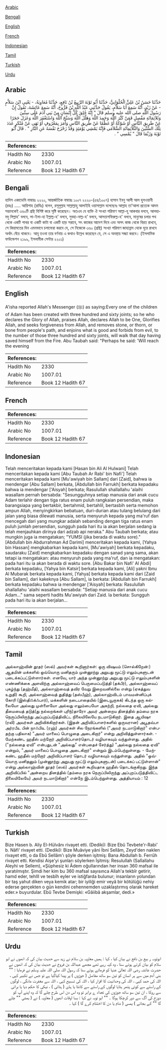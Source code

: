 [Arabic](#arabic)

[Bengali](#bengali)

[English](#english)

[French](#french)

[Indonesian](#indonesian)

[Tamil](#tamil)

[Turkish](#turkish)

[Urdu](#urdu)

## Arabic


<div dir="rtl" lang="ar" style={{fontSize:'larger',backgroundColor:'#f8f9fa',padding:20}}>
حَدَّثَنَا حَسَنُ بْنُ عَلِيٍّ الْحُلْوَانِيُّ، حَدَّثَنَا أَبُو تَوْبَةَ الرَّبِيعُ بْنُ نَافِعٍ، حَدَّثَنَا مُعَاوِيَةُ، - يَعْنِي ابْنَ سَلاَّمٍ - عَنْ زَيْدٍ، أَنَّهُ سَمِعَ أَبَا سَلاَّمٍ، يَقُولُ حَدَّثَنِي عَبْدُ اللَّهِ بْنُ فَرُّوخَ، أَنَّهُ سَمِعَ عَائِشَةَ، تَقُولُ إِنَّ رَسُولَ اللَّهِ صلى الله عليه وسلم قَالَ ‏"‏ إِنَّهُ خُلِقَ كُلُّ إِنْسَانٍ مِنْ بَنِي آدَمَ عَلَى سِتِّينَ وَثَلاَثِمَائَةِ مَفْصِلٍ فَمَنْ كَبَّرَ اللَّهَ وَحَمِدَ اللَّهَ وَهَلَّلَ اللَّهَ وَسَبَّحَ اللَّهَ وَاسْتَغْفَرَ اللَّهَ وَعَزَلَ حَجَرًا عَنْ طَرِيقِ النَّاسِ أَوْ شَوْكَةً أَوْ عَظْمًا عَنْ طَرِيقِ النَّاسِ وَأَمَرَ بِمَعْرُوفٍ أَوْ نَهَى عَنْ مُنْكَرٍ عَدَدَ تِلْكَ السِّتِّينَ وَالثَّلاَثِمِائَةِ السُّلاَمَى فَإِنَّهُ يَمْشِي يَوْمَئِذٍ وَقَدْ زَحْزَحَ نَفْسَهُ عَنِ النَّارِ ‏"‏ ‏.‏ قَالَ أَبُو تَوْبَةَ وَرُبَّمَا قَالَ ‏"‏ يُمْسِي ‏"‏ ‏.‏
</div>
<div style={{backgroundColor:'#f8f9fa',padding:20, marginBottom: 10}}><table> <thead> <tr> <th>References:</th> <th></th> </tr> </thead> <tbody><tr><td>Hadith No</td><td>2330</td></tr><tr><td>Arabic No</td><td>1007.01</td></tr><tr><td>Reference</td><td>Book 12 Hadith 67</td></tr></tbody></table></div>

## Bengali


<div dir="ltr" lang="bn" style={{fontSize:'larger',backgroundColor:'#f8f9fa',padding:20}}>
হাদিস একাডেমি নাম্বারঃ ২২২০, আন্তর্জাতিক নাম্বারঃ ১০০৭ ২২২০-(৫৪/১০০৭) হাসান ইবনু আলী আল হুলওয়ানী (রহঃ) ..... আয়িশাহ (রাযিঃ) বলেন, রসূলুল্লাহ সাল্লাল্লাহু আলাইহি ওয়াসাল্লাম বলেছেনঃ আল্লাহ তা'আলা প্রত্যেক আদম সন্তানকেই ৩৬০টি গ্রন্থি বিশিষ্ট করে সৃষ্টি করেছেন। অতএব যে ব্যক্তি ঐ সংখ্যা পরিমাণ আল্লা-হু আকবার বলবে, আলহামদু লিল্লাহ' বলবে, লা-ইলা-হা ইল্লাল্ল-হ' বলবে, সুবহা-নাল্ল-হ' বলবে, আসতাগফিরুল্ল-হ' বলবে, মানুষের চলার পথ থেকে একটি পাথর বা একটি কাটা বা একটি হাড় সরাবে, সৎ কাজের আদেশ দিবে এবং অসৎ কাজ থেকে বিরত রাখবে, সে কিয়ামতের দিন এমনভাবে চলাফেরা করবে যে, সে নিজেকে ৩৬০ (গ্রন্থি) সংখ্যা পরিমাণ জাহান্নাম থেকে দূরে রাখবে অর্থাৎ বেঁচে থাকবে। আবূ তওবা তার বর্ণনায় এ কথাও উল্লেখ করেছেন যে, সে এ অবস্থায় সন্ধ্যা করবে। (ইসলামিক ফাউন্ডেশন ২১৯৯, ইসলামীক সেন্টার ২২০১)
</div>
<div style={{backgroundColor:'#f8f9fa',padding:20, marginBottom: 10}}><table> <thead> <tr> <th>References:</th> <th></th> </tr> </thead> <tbody><tr><td>Hadith No</td><td>2330</td></tr><tr><td>Arabic No</td><td>1007.01</td></tr><tr><td>Reference</td><td>Book 12 Hadith 67</td></tr></tbody></table></div>

## English


<div dir="ltr" lang="en" style={{fontSize:'larger',backgroundColor:'#f8f9fa',padding:20}}>
A'isha reported Allah's Messenger (ﷺ) as saying:Every one of the children of Adam has been created with three hundred and sixty joints; so he who declares the Glory of Allah, praises Allah, declares Allah to be One, Glorifies Allah, and seeks forgiveness from Allah, and removes stone, or thorn, or bone from people's path, and enjoins what is good and forbids from evil, to the number of those three hundred and sixty joints, will walk that day having saved himself from the Fire. Abu Taubah said: "Perhaps he said: 'Will reach the evening
</div>
<div style={{backgroundColor:'#f8f9fa',padding:20, marginBottom: 10}}><table> <thead> <tr> <th>References:</th> <th></th> </tr> </thead> <tbody><tr><td>Hadith No</td><td>2330</td></tr><tr><td>Arabic No</td><td>1007.01</td></tr><tr><td>Reference</td><td>Book 12 Hadith 67</td></tr></tbody></table></div>

## French


<div dir="ltr" lang="fr" style={{fontSize:'larger',backgroundColor:'#f8f9fa',padding:20}}>

</div>
<div style={{backgroundColor:'#f8f9fa',padding:20, marginBottom: 10}}><table> <thead> <tr> <th>References:</th> <th></th> </tr> </thead> <tbody><tr><td>Hadith No</td><td>2330</td></tr><tr><td>Arabic No</td><td>1007.01</td></tr><tr><td>Reference</td><td>Book 12 Hadith 67</td></tr></tbody></table></div>

## Indonesian


<div dir="ltr" lang="id" style={{fontSize:'larger',backgroundColor:'#f8f9fa',padding:20}}>
Telah menceritakan kepada kami [Hasan bin Ali Al Hulwani] Telah menceritakan kepada kami [Abu Taubah Ar Rabi' bin Nafi'] Telah menceritakan kepada kami [Mu'awiyah bin Sallam] dari [Zaid], bahwa ia mendengar [Abu Sallam] berkata, [Abdullah bin Farrukh] berkata kepadaku bahwa ia mendengar ['Aisyah] berkata; Rasulullah shallallahu 'alaihi wasallam pernah bersabda: "Sesungguhnya setiap manusia dari anak cucu Adam terlahir dengan tiga ratus enam puluh rangkaian persendian, maka barangsiapa yang bertakbir, bertahmid, bertahlil, bertasbih serta memohon ampun Allah, menyingkirkan bebatuan, duri-durian atau tulang belulang dari jalan yang biasa dilewati manusia, serta menyuruh kepada yang ma'ruf dan mencegah dari yang mungkar adalah sebanding dengan tiga ratus enam puluh jumlah persendian, sungguh pada hari itu ia akan berjalan sedang ia telah menjauhkan dirinya dari adzab api neraka." Abu Taubah berkata; atau mungkin juga ia mengatakan; "YUMSI (jika berada di waktu sore)." [Abdullah bin Abdurrahman Ad Darimi] menceritakan kepada kami, [Yahya bin Hassan] mengkabarkan kepada kami, [Mu'awiyah] berkata kepadaku, saudaraku [Zaid] mengkabarkan kepadaku dengan sanad yang sama, akan tetapi ia mengatakan: atau menyuruh pada yang ma'ruf, dan ia mengatakan: pada hari itu ia akan berada di waktu sore. [Abu Bakar bin Nafi' Al Abdi] berkata kepadaku, [Yahya bin Katsir] berkata kepada kami, [Ali] yakni Ibnu Al Mubarak berkata kepada kami, [Yahya] berkata kepada kami dari [Zaid bin Sallam], dari kakeknya [Abu Sallam], ia berkata: [Abdullah bin Farrukh] berkata kepadaku bahwa ia mendengar ['Aisyah] berkata: Rasulullah shallallahu 'alaihi wasallam bersabda: "Setiap manusia dari anak cucu Adam…" sama seperti hadits Mu'awiyah dari Zaid. Ia berkata: Sungguh pada hari itu ia akan berjalan…
</div>
<div style={{backgroundColor:'#f8f9fa',padding:20, marginBottom: 10}}><table> <thead> <tr> <th>References:</th> <th></th> </tr> </thead> <tbody><tr><td>Hadith No</td><td>2330</td></tr><tr><td>Arabic No</td><td>1007.01</td></tr><tr><td>Reference</td><td>Book 12 Hadith 67</td></tr></tbody></table></div>

## Tamil


<div dir="ltr" lang="ta" style={{fontSize:'larger',backgroundColor:'#f8f9fa',padding:20}}>
அல்லாஹ்வின் தூதர் (ஸல்) அவர்கள் கூறினார்கள்: ஒரு விஷயம் (சொல்கிறேன்:) ஆதமின் மக்களில் ஒவ்வொரு மனிதரும் முன்னூற்று அறுபது மூட்டு எலும்புகளுடன் படைக்கப்பட்டுள்ளார்கள். எனவே, யார் அந்த முன்னூற்று அறுபது மூட்டு எலும்புகளின் எண்ணிக்கை அளவிற்கு அல்லாஹ்வைப் பெருமைப்படுத்தி (தக்பீர்), அல்லாஹ்வைப் புகழ்ந்து (தஹ்மீத்), அல்லாஹ்வைத் தவிர வேறு இறைவனில்லை என்று (ஏகத்துவ உறுதி) கூறி, அல்லாஹ்வைத் துதித்து (தஸ்பீஹ்), அல்லாஹ்விடம் பாவமன்னிப்புக் கோரி (இஸ்திஃக்ஃபார்), மக்களின் நடைபாதையில் (இடையூறாகக்) கிடந்த ஒரு கல்லையோ அல்லது முள்ளையோ அல்லது எலும்பையோ அகற்றி, நல்லதை ஏவி, அல்லது தீமையைத் தடுத்(து நல்லறங்கள் புரிந்)தாரோ அவர் அன்றைய தினத்தில் தம்மை நரக நெருப்பிலிருந்து அப்புறப்படுத்திவிட்ட நிலையிலேயே நடமாடுகிறார். இதை ஆயிஷா (ரலி) அவர்கள் அறிவிக்கிறார்கள். (இதன் அறிவிப்பாளர்களில் ஒருவரான) அபூதவ்பா அர்ரபீஉ பின் நாஃபிஉ (ரஹ்) அவர்கள் சில நேரங்களில் ("அவர் நடமாடுகிறார்" என்பதற்கு பதிலாக) "அவர் மாலைப் பொழுதை அடைகிறார்" என்று அறிவித்துள்ளார்கள். - மேற்கண்ட ஹதீஸ் மற்றோர் அறிவிப்பாளர்தொடர் வழியாகவும் வந்துள்ளது. அதில் ("நல்லதை ஏவி" என்பதுடன் "அல்லது" என்பதைச் சேர்த்து) "அல்லது நல்லதை ஏவி" என்றும், "அவர் மாலைப் பொழுதை அடைகிறார்" என்றும் இடம்பெற்றுள்ளது. - மேற்கண்ட ஹதீஸ் மற்றோர் அறிவிப்பாளர் தொடர் வழியாகவும் வந்துள்ளது. அதில் "ஒவ்வொரு மனிதனும் (முன்னூற்று அறுபது மூட்டு எலும்புகளுடன்) படைக்கப் பட்டுள்ளான்" என்று அல்லாஹ்வின் தூதர் (ஸல்) அவர்கள் கூறியதாக ஹதீஸ் தொடங்குகிறது. இந்த அறிவிப்பில் "அன்றைய தினத்தில் (தம்மை நரக நெருப்பிலிருந்து அப்புறப்படுத்திவிட்ட நிலையிலேயே) அவர் நடமாடுகிறார்" என்றே இடம்பெற்றுள்ளது. அத்தியாயம் : 12
</div>
<div style={{backgroundColor:'#f8f9fa',padding:20, marginBottom: 10}}><table> <thead> <tr> <th>References:</th> <th></th> </tr> </thead> <tbody><tr><td>Hadith No</td><td>2330</td></tr><tr><td>Arabic No</td><td>1007.01</td></tr><tr><td>Reference</td><td>Book 12 Hadith 67</td></tr></tbody></table></div>

## Turkish


<div dir="ltr" lang="tr" style={{fontSize:'larger',backgroundColor:'#f8f9fa',padding:20}}>
Bize Hasen b. Aliy El-Hülvânı rivayet etti. (Dediki): Bize Ebû Tevbete'r-Rabi' b. Nâfi' rivayet etti. (Dediki): Bize Muâviye yâni İbni Sellâm, Zeyd'den naklen rivayet etti, o da Ebû Sellâm'ı şöyle derken işitmiş: Bana Abdullah b. Ferrûh rivayet etti. Kendisi Aişe'yi şunları söylerken İşitmiş: Resulullah (Salîallahu Aleyhi ve Sellem), «Şüphesiz ki Âdem oğullarından her insan 360 mafsal ile yaratılmıştır. Şimdi her kim bu 360 mafsal sayısınca Allah'a tekbîr getirir, hamd eder, tehIII ve tesbîh eyler ve istiğfarda bulunur; insanların yolundan bir taş yahut diken veya kemik atar; bir iyiliği emir veyâ bir kötülüğü nehiy ederse gerçekten o gün kendini cehennemden uzaklaştırmış olarak hareket eder.» buyurdular. Ebû Tevbe Demişki: «Gâiibâ akşamlar, dedi.»
</div>
<div style={{backgroundColor:'#f8f9fa',padding:20, marginBottom: 10}}><table> <thead> <tr> <th>References:</th> <th></th> </tr> </thead> <tbody><tr><td>Hadith No</td><td>2330</td></tr><tr><td>Arabic No</td><td>1007.01</td></tr><tr><td>Reference</td><td>Book 12 Hadith 67</td></tr></tbody></table></div>

## Urdu


<div dir="rtl" lang="ur" style={{fontSize:'larger',backgroundColor:'#f8f9fa',padding:20}}>
ابوتوبہ ر بیع بن نافع نے بیان کیا ، کہا : ہمیں معاویہ بن سلام نے زید سے حدیث بیان کی کہ انھوں نے ابو سلام کو بیان کرتے ہوئے سنا ، وہ کہہ رہے تھے مجھے عبداللہ بن فروخ نے حدیث بیان کی کہ انھوں نے حضرت عائشہ رضی اللہ تعالیٰ عنہا کو فرماتے ہوئے سنا کہ رسول اللہ صلی اللہ علیہ وسلم نے فرمایا : "" بنی آدم میں سے ہر انسان کو تین سو ساٹھ مفاصل ( جوڑوں ) پر پیدا کیاگیا ہے تو جس نے تکبیر کہی ، اللہ کی حمد کہی ، اللہ کی وحدانیت کا اقرار کیا ، اللہ کی تسبیح کہی ، اللہ سے مغفرت مانگی ، لوگوں کے راستے سے کوئی پتھر ہٹایا لوگوں کے راستے سے کانٹا یا ہڈی ( ہٹائی ) ، نیکی کا حکم دیا یا برائی سے روکا ، ان تین سو ساٹھ جوڑوں کی تعداد ے برابر تو وہ اس دن اس طرح چلے گا کہ وہ اپنے آپ کو دوزخ کی آگ سے دور کرچکا ہوگا ۔ "" ابو توبہ نے کہا : بسا اوقات انھوں ( معاویہ ) نے ( يمشي "" چلے گا "" کے بجائے ) يمسي ( شام یا دن کا اختتام کرے گا ) کہا ۔
</div>
<div style={{backgroundColor:'#f8f9fa',padding:20, marginBottom: 10}}><table> <thead> <tr> <th>References:</th> <th></th> </tr> </thead> <tbody><tr><td>Hadith No</td><td>2330</td></tr><tr><td>Arabic No</td><td>1007.01</td></tr><tr><td>Reference</td><td>Book 12 Hadith 67</td></tr></tbody></table></div>